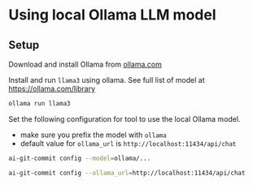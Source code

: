# Using local Ollama LLM model

## Setup

Download and install Ollama from [ollama.com](https://ollama.com/)

Install and run `llama3` using ollama. See full list of model at <https://ollama.com/library>

```bash
ollama run llama3
```

Set the following configuration for tool to use the local Ollama model.

- make sure you prefix the model with `ollama`
- default value for `ollama_url` is `http://localhost:11434/api/chat`

```bash
ai-git-commit config --model=ollama/...

ai-git-commit config --ollama_url=http://localhost:11434/api/chat
```
